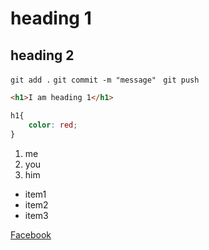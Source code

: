 # heading 1
## heading 2

`git add .`
`git commit -m "message" `
`git push`

```html
<h1>I am heading 1</h1>
```
```css
h1{
    color: red;
}
```
1. me
2. you
3. him
- item1
- item2
- item3

[Facebook](http://www.facebook.com/)
